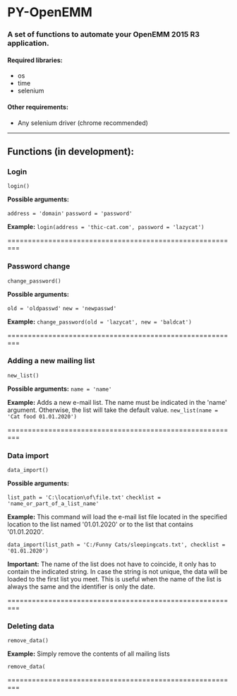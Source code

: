 # PY-OpenEMM
### A set of functions to automate your OpenEMM 2015 R3 application.

#### Required libraries:

- os
- time
- selenium

#### Other requirements:

- Any selenium driver (chrome recommended)

------------


##  Functions (in development):

### Login
 `login()`


**Possible arguments:**

`address = 'domain'`
`password = 'password'`

**Example:**
`login(address = 'thic-cat.com', password = 'lazycat')`


=========================================================

### Password change
`change_password()`

**Possible arguments:**

`old = 'oldpasswd'`
`new = 'newpasswd'`

**Example:**
`change_password(old = 'lazycat', new = 'baldcat')`


=========================================================

### Adding a new mailing list
`new_list()`

**Possible arguments:**
`name = 'name'`

**Example:**
Adds a new e-mail list. The name must be indicated in the 'name' argument. Otherwise, the list will take the default value.
`new_list(name = 'Cat food 01.01.2020')`


=========================================================

### Data import
`data_import()`

**Possible arguments:**

`list_path = 'C:\location\of\file.txt'`
`checklist = 'name_or_part_of_a_list_name'`

**Example:**
This command will load the e-mail list file located in the specified location to the list named '01.01.2020' or to the list that contains '01.01.2020'.

`data_import(list_path = 'C:/Funny Cats/sleepingcats.txt', checklist = '01.01.2020')`

**Important:** The name of the list does not have to coincide, it only has to contain the indicated string. In case the string is not unique, the data will be loaded to the first list you meet. This is useful when the name of the list is always the same and the identifier is only the date.


=========================================================

### Deleting data
`remove_data()`


**Example:**
Simply remove the contents of all mailing lists

`remove_data(`




=========================================================

